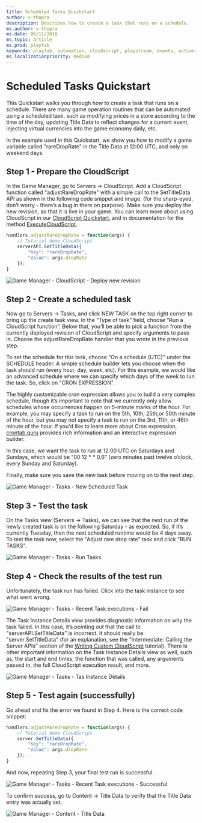 ```yaml
---
title: Scheduled Tasks Quickstart
author: v-thopra
description: Describes how to create a task that runs on a schedule.
ms.author: v-thopra
ms.date: 06/11/2018
ms.topic: article
ms.prod: playfab
keywords: playfab, automation, cloudscript, playstream, events, actions
ms.localizationpriority: medium
---
```


# Scheduled Tasks Quickstart

This Quickstart walks you through how to create a task that runs on a schedule. There are many game operation routines that can be automated using a scheduled task, such as modifying prices in a store according to the time of the day, updating Title Data to reflect changes for a current event, injecting virtual currencies into the game economy daily, etc. 

In the example used in this Quickstart, we show you how to modify a game variable called "rareDropRate" in the Title Data at 12:00 UTC, and only on weekend days.

## Step 1 - Prepare the CloudScript

In the Game Manager, go to Servers -> CloudScript. Add a CloudScript function called "adjustRareDropRate" with a simple call to the SetTitleData API as shown in the following code snippet and image. (for the sharp-eyed, don’t worry - there’s a bug in there on purpose). Make sure you deploy the new revision, so that it is live in your game. You can learn more about using CloudScript in our [CloudScript Quickstart](../cloudscript/cloudscript-quickstart.md), and in documentation for the method [ExecuteCloudScript](xref:titleid.playfabapi.com.client.server-sidecloudscript.executecloudscript).

```javascript
handlers.adjustRareDropRate = function(args) {
    // Tutorial demo CloudScript
    serverAPI.SetTitleData({
        "Key": "rareDropRate",
        "Value": args.dropRate
    });
}
```

![Game Manager - CloudScript - Deploy new revision](media/tutorials/game-manager-cloudscript-deploy-new-revision.png)  

## Step 2 - Create a scheduled task

Now go to Servers -> Tasks, and click NEW TASK on the top right corner to bring up the create task view. In the “Type of task” field, choose “Run a CloudScript function”. Below that, you’ll be able to pick a function from the currently deployed revision of CloudScript and specify arguments to pass in. Choose the adjustRareDropRate handler that you wrote in the previous step.

To set the schedule for this task, choose "On a schedule (UTC)" under the SCHEDULE header. A simple schedule builder lets you choose when the task should run (every hour, day, week, etc). For this example, we would like an advanced schedule where we can specify which days of the week to run the task. So, click on "CRON EXPRESSION".

The highly customizable cron expression allows you to build a very complex schedule, though it’s important to note that we currently only allow schedules whose occurrences happen on 5-minute marks of the hour. For example, you may specify a task to run on the 5th, 10th, 25th,or 50th minute of the hour, but you may not specify a task to run on the 3rd, 11th, or 46th minute of the hour. If you'd like to learn more about Cron expression, [crontab.guru](https://crontab.guru/) provides rich information and an interactive expression builder.

In this case, we want the task to run at 12:00 UTC on Saturdays and Sundays, which would be “00 12 * * 0,6” (zero minutes past twelve o’clock, every Sunday and Saturday).

Finally, make sure you save the new task before moving on to the next step.

![Game Manager - Tasks - New Scheduled Task](media/tutorials/game-manager-tasks-new-scheduled-task.png)  

## Step 3 - Test the task

On the Tasks view (Servers -> Tasks), we can see that the next run of the newly created task is on the following Saturday - as expected. So, if it’s currently Tuesday, then the next scheduled runtime would be 4 days away. To test the task now, select the "Adjust rare drop rate" task and click "RUN TASKS".

![Game Manager - Tasks - Run Tasks](media/tutorials/game-manager-tasks-run-tasks.png)  

## Step 4 - Check the results of the test run

Unfortunately, the task run has failed. Click into the task instance to see what went wrong.

![Game Manager - Tasks - Recent Task executions - Fail](media/tutorials/game-manager-tasks-recent-task-executions-failed.png)  

The Task Instance Details view provides diagnostic information on why the task failed. In this case, it’s pointing out that the call to "serverAPI.SetTitleData" is incorrect. It should really be "server.SetTitleData" (for an explanation, see the “Intermediate: Calling the Server APIs” section of the [Writing Custom CloudScript](../cloudscript/writing-custom-cloudscript.md#intermediate-calling-the-server-apis) tutorial). There is other important information on the Task Instance Details view as well, such as, the start and end times, the function that was called, any arguments passed in, the full CloudScript execution result, and more.

![Game Manager - Tasks - Tas Instance Details](media/tutorials/game-manager-tasks-task-instance-details.png)  

## Step 5 - Test again (successfully)

Go ahead and fix the error we found in Step 4. Here is the correct code snippet:

```javascript
handlers.adjustRareDropRate = function(args) {
    // Tutorial demo CloudScript
    server.SetTitleData({
        "Key": "rareDropRate",
        "Value": args.dropRate
    });
}
```

And now, repeating Step 3, your final test run is successful.

![Game Manager - Tasks - Recent Task executions - Successful](media/tutorials/game-manager-tasks-recent-task-executions-successful.png)  

To confirm success, go to Content -> Title Data to verify that the Title Data entry was actually set.

![Game Manager - Content - Title Data](media/tutorials/game-manager-content-title-data.png)  